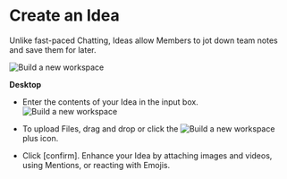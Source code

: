 # Create an Idea

 Unlike fast-paced Chatting, Ideas allow Members to jot down team notes and save them for later.

 ![Build a new workspace](https://files.swit.io/help_image/GS_06_Ideas.png)

**Desktop** 

* Enter the contents of your Idea in the input box. ![Build a new workspace](https://files.swit.io/help_image/FB_ID1_Input.png) 


* To upload Files, drag and drop or click the ![Build a new workspace](https://files.swit.io/help_image/GS_04_Create_icon.png) plus icon.


* Click [confirm].
  Enhance your Idea by attaching images and videos, using Mentions, or reacting with Emojis.

 
